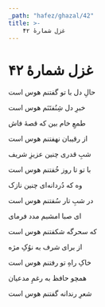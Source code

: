 ```yaml
---
_path: "hafez/ghazal/42"
title: >-
    غزل شمارهٔ ۴۲
---
```

# غزل شمارهٔ ۴۲

<div class="b" id="bn1"><div class="m1"><p>حالِ دل با تو گفتنم هوس است</p></div>
<div class="m2"><p>خبرِ دل شِنُفتَنَم هوس است</p></div></div>
<div class="b" id="bn2"><div class="m1"><p>طمعِ خام بین که قصهٔ فاش</p></div>
<div class="m2"><p>از رقیبان نهفتنم هوس است</p></div></div>
<div class="b" id="bn3"><div class="m1"><p>شبِ قدری چنین عزیزِ شریف</p></div>
<div class="m2"><p>با تو تا روز خُفتنم هوس است</p></div></div>
<div class="b" id="bn4"><div class="m1"><p>وه که دُردانه‌ای چنین نازک</p></div>
<div class="m2"><p>در شبِ تار سُفتنم هوس است</p></div></div>
<div class="b" id="bn5"><div class="m1"><p>ای صبا امشبم مدد فرمای</p></div>
<div class="m2"><p>که سحرگه شکفتنم هوس است</p></div></div>
<div class="b" id="bn6"><div class="m1"><p>از برای شرف به نوُکِ مژه</p></div>
<div class="m2"><p>خاکِ راهِ تو رفتنم هوس است</p></div></div>
<div class="b" id="bn7"><div class="m1"><p>همچو حافظ به رغمِ مدعیان</p></div>
<div class="m2"><p>شعرِ رندانه گفتنم هوس است</p></div></div>
